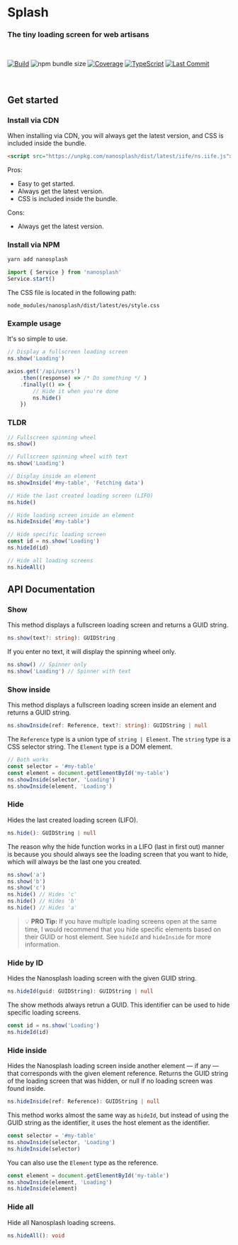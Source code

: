 # Splash

### The tiny loading screen for web artisans

<br>

[![Build](https://github.com/isakhauge/nanosplash/actions/workflows/ci.yml/badge.svg?branch=production)](https://github.com/isakhauge/nanosplash/actions/workflows/ci.yml) ![npm bundle size](https://img.shields.io/bundlephobia/minzip/nanosplash) [![Coverage](https://img.shields.io/badge/Coverage-99%25-brightgreen)](./coverage/index.html) [![TypeScript](https://badges.frapsoft.com/typescript/version/typescript-next.svg?v=101)](https://github.com/ellerbrock/typescript-badges/) [![Last Commit](https://img.shields.io/github/last-commit/isakhauge/nanosplash)](https://github.com/isakhauge/nanosplash/commits/production)

<br>

## Get started

### Install via CDN

When installing via CDN, you will always get the latest version, and CSS is included inside the bundle.

```html
<script src="https://unpkg.com/nanosplash/dist/latest/iife/ns.iife.js">
```

Pros:

- Easy to get started.
- Always get the latest version.
- CSS is included inside the bundle.

Cons:

- Always get the latest version.

### Install via NPM

```bash
yarn add nanosplash
```

```js
import { Service } from 'nanosplash'
Service.start()
```

The CSS file is located in the following path:

```text
node_modules/nanosplash/dist/latest/es/style.css
```

### Example usage

It's so simple to use.

```js
// Display a fullscreen loading screen
ns.show('Loading')

axios.get('/api/users')
    .then((response) => /* Do something */ )
    .finally(() => {
        // Hide it when you're done
        ns.hide()
    })
```

### TLDR

```js
// Fullscreen spinning wheel
ns.show()

// Fullscreen spinning wheel with text
ns.show('Loading')

// Display inside an element
ns.showInside('#my-table', 'Fetching data')

// Hide the last created loading screen (LIFO)
ns.hide()

// Hide loading screen inside an element
ns.hideInside('#my-table')

// Hide specific loading screen
const id = ns.show('Loading')
ns.hideId(id)

// Hide all loading screens
ns.hideAll()
```

## API Documentation

### Show

This method displays a fullscreen loading screen and returns a GUID string.

```ts
ns.show(text?: string): GUIDString
```

If you enter no text, it will display the spinning wheel only.

```js
ns.show() // Spinner only
ns.show('Loading') // Spinner with text
```

### Show inside

This method displays a fullscreen loading screen inside an element and returns a GUID string.

```ts
ns.showInside(ref: Reference, text?: string): GUIDString | null
```

The `Reference` type is a union type of `string | Element`. The `string` type is a CSS selector string. The `Element` type is a DOM element.

```js
// Both works
const selector = '#my-table'
const element = document.getElementById('my-table')
ns.showInside(selector, 'Loading')
ns.showInside(element, 'Loading')
```

### Hide

Hides the last created loading screen (LIFO).

```ts
ns.hide(): GUIDString | null
```

The reason why the hide function works in a LIFO (last in first out) manner is because you should always see the loading screen that you want to hide, which will always be the last one you created.

```js
ns.show('a')
ns.show('b')
ns.show('c')
ns.hide() // Hides 'c'
ns.hide() // Hides 'b'
ns.hide() // Hides 'a'
```

> 💡 **PRO Tip:** If you have multiple loading screens open at the same time, I would recommend that you hide specific elements based on their GUID or host element. See `hideId` and `hideInside` for more information.

### Hide by ID

Hides the Nanosplash loading screen with the given GUID string.

```ts
ns.hideId(guid: GUIDString): GUIDString | null
```

The show methods always retrun a GUID. This identifier can be used to hide specific loading screens.

```js
const id = ns.show('Loading')
ns.hideId(id)
```

### Hide inside

Hides the Nanosplash loading screen inside another element — if any — that corresponds with the given element reference. Returns the GUID string of the loading screen that was hidden, or null if no loading screen was found inside.

```ts
ns.hideInside(ref: Reference): GUIDString | null
```

This method works almost the same way as `hideId`, but instead of using the GUID string as the identifier, it uses the host element as the identifier.

```js
const selector = '#my-table'
ns.showInside(selector, 'Loading')
ns.hideInside(selector)
```

You can also use the `Element` type as the reference.

```js
const element = document.getElementById('my-table')
ns.showInside(element, 'Loading')
ns.hideInside(element)
```

### Hide all

Hide all Nanosplash loading screens.

```ts
ns.hideAll(): void
```
